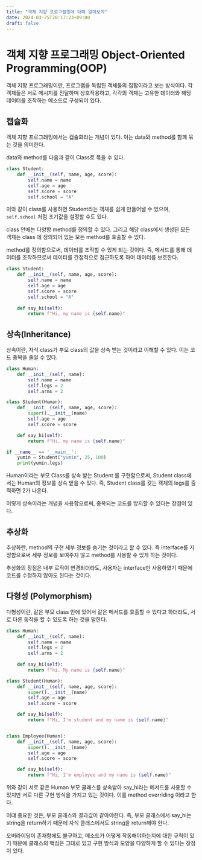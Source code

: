 ```yaml
---
title: "객체 지향 프로그램밍에 대해 알아보자"
date: 2024-03-25T20:17:23+09:00
draft: false
---
```


# 객체 지향 프로그래밍 Object-Oriented Programming(OOP)
객체 지향 프로그래밍이란, 프로그램을 독립된 객체들의 집합이라고 보는 방식이다. 각 객체들은 서로 메시지를 전달하며 상호작용하고, 각각의 객체는 고유한 데이터와 해당 데이터를 조작하는 메소드로 구성되어 있다.

## 캡슐화
객체 지향 프로그래밍에서는 캡슐화라는 개념이 있다. 이는 data와 method를 함께 묶는 것을 의미한다.

data와 method를 다음과 같이 Class로 묶을 수 있다.

```python
class Student:
    def __init__(self, name, age, score):
        self.name = name
        self.age = age
        self.score = score
        self.school = "A"
```

이와 같이 class를 사용하면 Student라는 객체를 쉽게 만들어낼 수 있으며, `self.school` 처럼 초기값을 설정할 수도 있다.

class 안에는 다양항 method를 정의할 수 있다. 그리고 해당 class에서 생성된 모든 객체는 class 에 정의되어 있는 모든 method를 호출할 수 있다.

method를 정의함으로써, 데이터를 조작할 수 있게 되는 것이다. 즉, 메서드를 통해 데이터를 조작하므로써 데이터를 간접적으로 접근하도록 하여 데이터를 보호한다.
```python
class Student:
    def __init__(self, name, age, score):
        self.name = name
        self.age = age
        self.score = score
        self.school = "A"
    
    def say_hi(self):
        return f"Hi, my name is {self.name}"
```

## 상속(Inheritance)
상속이란, 자식 class가 부모 class의 값을 상속 받는 것이라고 이해할 수 있다. 이는 코드 중복을 줄일 수 있다.

```python
class Human:
    def __init__(self, name):
        self.name = name
        self.legs = 2
        self.arms = 2

class Student(Human):
    def __init__(self, name, age, score):
        super().__init__(name)
        self.age = age
        self.score = score

    def say_hi(self):
        return f"Hi, my name is {self.name}"

if __name__ == '__main__':
    yumin = Student("yumin", 25, 100)
    print(yumin.legs)
```

Human이라는 부모 Class를 상속 받는 Student 를 구현함으로써, Student class에서는 Human의 정보를 상속 받을 수 있다. 즉, Student class를 갖는 객체의 legs를 출력하면 2가 나온다.

이렇게 상속이라는 개념을 사용함으로써, 중복되는 코드를 방지할 수 있다는 장점이 있다.

## 추상화
추상화란, method의 구현 세부 정보를 숨기는 것이라고 할 수 있다. 즉 interface를 지정함으로써 세부 정보를 보여주지 않고 method를 사용할 수 있게 하는 것이다.

추상화의 장점은 내부 로직이 변경되더라도, 사용자는 interface만 사용하였기 때문에 코드를 수정하지 않아도 된다는 것이다.

## 다형성 (Polymorphism)
다형성이란, 같은 부모 class 안에 있어서 같은 메서드를 호출할 수 있다고 하더라도, 서로 다른 동작을 할 수 있도록 하는 것을 말한다.

```python
class Human:
    def __init__(self, name):
        self.name = name
        self.legs = 2
        self.arms = 2
    
    def say_hi(self):
        return f"hi, My name is {self.name}"

class Student(Human):
    def __init__(self, name, age, score):
        super().__init__(name)
        self.age = age
        self.score = score

    def say_hi(self):
        return f"Hi, I'm student and my name is {self.name}"


class Employee(Human):
    def __init__(self, name, age, score):
        super().__init__(name)
        self.age = age
        self.score = score

    def say_hi(self):
        return f"Hi, I'm employee and my name is {self.name}"
```

위와 같이 서로 같은 Human 부모 클래스를 상속받아 say_hi라는 메서드를 사용할 수 있지만 서로 다른 구현 방식을 가지고 있는 것이다. 이를 method overriding 이라고 한다.

이떄 중요한 것은, 부모 클래스와 결과값이 같아야한다. 즉, 부모 클래스에서 say_hi는 string을 return하기 때문에 자식 클래스에서도 string을 return해야 한다.

오버라이딩이 존재함에도 불구하고, 메소드가 어떻게 작동해야하는지에 대한 규칙이 있기 때문에 클래스의 핵심은 그대로 있고 구현 방식과 모양을 다양하게 할 수 있다는 장점이 있다. 